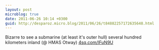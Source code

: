 ```yaml
---
layout: post
microblog: true
date: 2011-06-26 10:14 +0300
guid: http://desparoz.micro.blog/2011/06/26/t84882257172635648.html
---
```

Bizarre to see a submarine (at least it's outer hull) several hundred kilometers inland (@ HMAS Otway) [4sq.com/lFuN9U](http://4sq.com/lFuN9U)
